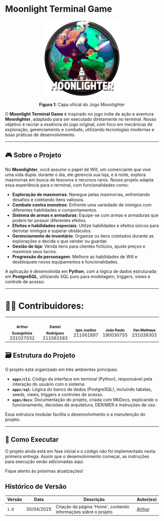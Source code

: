 # Moonlight Terminal Game

<div align="center">
  <img src="assets/Moonlighter_Icon.png" alt="Capa Moonlighter" width="50%">
  <p><b>Figura 1:</b> Capa oficial do Jogo Moonlighter</p>
</div>

O **Moonlight Terminal Game** é inspirado no jogo indie de ação e aventura **Moonlighter**, adaptado para ser executado diretamente no terminal. Nosso objetivo é recriar a essência do jogo original, com foco em mecânicas de exploração, gerenciamento e combate, utilizando tecnologias modernas e boas práticas de desenvolvimento.

---

## 🎮 Sobre o Projeto

No **Moonlighter**, você assume o papel de Will, um comerciante que vive uma vida dupla: durante o dia, ele gerencia sua loja, e à noite, explora masmorras em busca de tesouros e recursos raros. Nosso projeto adapta essa experiência para o terminal, com funcionalidades como:

- **Exploração de masmorras**: Navegue pelas masmorras, enfrentando desafios e coletando itens valiosos.
- **Combate contra monstros**: Enfrente uma variedade de inimigos com diferentes habilidades e comportamentos.
- **Sistema de armas e armaduras**: Equipe-se com armas e armaduras que podem ter possuir diferentes efeitos.
- **Efeitos e habilidades especiais**: Utilize habilidades e efeitos únicos para derrotar inimigos e superar obstáculos.
- **Gerenciamento de inventário**: Organize os itens coletados durante as explorações e decida o que vender ou guardar.
- **Gestão de loja**: Venda itens para clientes fictícios, ajuste preços e maximize seus lucros.
- **Progressão do personagem**: Melhore as habilidades de Will e desbloqueie novos equipamentos e funcionalidades.


A aplicação é desenvolvida em **Python**, com a lógica de dados estruturada em **PostgreSQL**, utilizando SQL puro para modelagem, triggers, views e controle de acesso.

---

# 👩‍💻 Contribuidores:

<div align="center">
  <table>
    <tr>
      <td align="center"><a href="https://github.com/arthurevg"><img style="border-radius: 50%;" src="https://github.com/arthurevg.png" width="100px;" alt=""/><br /><sub><b>Arthur Evangelista</b></sub></a><br />231027032</td>
      <td align="center"><a href="https://github.com/DanielRogs"><img style="border-radius: 50%;" src="https://github.com/DanielRogs.png" width="100px;" alt=""/><br /><sub><b>Daniel Rodrigues</b></sub></a><br />211061583</td>
      <td align="center"><a href="https://github.com/IgorJustino"><img style="border-radius: 50%;" src="https://github.com/IgorJustino.png" width="100px;" alt=""/><br /><sub><b>Igor Justino</b></sub></a><br />211061897</td>
      <td align="center"><a href="https://github.com/jpaulohe4rt"><img style="border-radius: 50%;" src="https://github.com/jpaulohe4rt.png" width="100px;" alt=""/><br /><sub><b>João Paulo</b></sub></a><br />190030755</td>
      <td align="center"><a href="https://github.com/Yanmatheus0812"><img style="border-radius: 50%;" src="https://github.com/Yanmatheus0812.png" width="100px;" alt=""/><br /><sub><b>Yan Matheus</b></sub></a><br />231038303</td>
    </tr>
  </table>
</div>

## 🗃️ Estrutura do Projeto

O projeto está organizado em três ambientes principais:

- **`apps/cli`**: Código da interface em terminal (Python), responsável pela interação do usuário com o sistema.
- **`apps/sql`**: Lógica do banco de dados (PostgreSQL), incluindo tabelas, seeds, views, triggers e controles de acesso.
- **`apps/docs`**: Documentação do projeto, criada com MkDocs, explicando o funcionamento, decisões de arquitetura, DER/MER e instruções de uso.

Essa estrutura modular facilita o desenvolvimento e a manutenção do projeto.

---

## 🚀 Como Executar

O projeto ainda está em fase inicial e o código não foi implementado nesta primeira entrega. Assim que o desenvolvimento começar, as instruções para execução serão adicionadas aqui.

Fique atento às próximas atualizações!



## Histórico de Versão

| Versão | Data          | Descrição                          | Autor(es)     | 
| ------ | ------------- | ---------------------------------- | ------------- |
| `1.0`  |  30/04/2025 |  Criação da página 'Home', contendo informações sobre o projeto | [Arthur](https://github.com/arthurevg)  |

